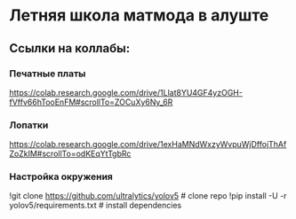 # Летняя школа матмода в алуште
## Ссылки на коллабы:
### Печатные платы
https://colab.research.google.com/drive/1Llat8YU4GF4yzOGH-fVffv66hTooEnFM#scrollTo=ZOCuXy6Ny_6R
### Лопатки
https://colab.research.google.com/drive/1exHaMNdWxzyWvpuWjDffojThAfZoZkIM#scrollTo=odKEqYtTgbRc
### Настройка окружения
!git clone https://github.com/ultralytics/yolov5  # clone repo
!pip install -U -r yolov5/requirements.txt  # install dependencies
